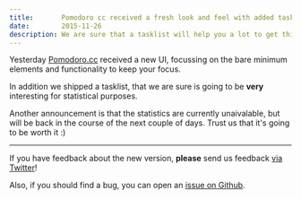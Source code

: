 ```yaml
---
title:       Pomodoro cc received a fresh look and feel with added tasklist functionality
date:        2015-11-26
description: We are sure that a tasklist will help you a lot to get things done.
---
```


Yesterday [Pomodoro.cc](https://pomodoro.cc) received a new UI,
focussing on the bare minimum elements and functionality to keep your focus.

In addition we shipped a tasklist, that we are sure is going to be **very**
interesting for statistical purposes.

Another announcement is that the statistics are currently unaivalable,
but will be back in the course of the next couple of days.
Trust us that it's going to be worth it :)

---

If you have feedback about the new version, **please** send us feedback
[via Twitter](https://twitter.com/pomodoro_cc)!

Also, if you should find a bug, you can open an [issue on Github](https://github.com/christian-fei/pomodoro.cc/issues/new).
